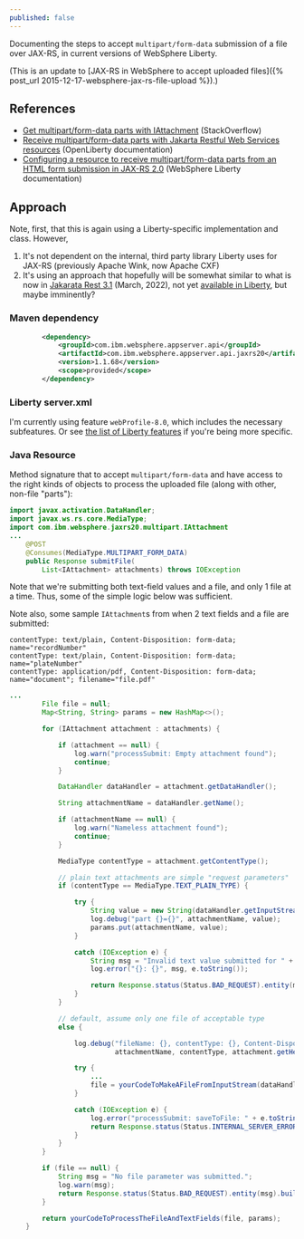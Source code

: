 ```yaml
---
published: false
---
```

Documenting the steps to accept `multipart/form-data` submission of a file over JAX-RS, in current versions of WebSphere Liberty.

(This is an update to [JAX-RS in WebSphere to accept uploaded files]({% post_url 2015-12-17-websphere-jax-rs-file-upload %}).)

## References

- [Get multipart/form-data parts with IAttachment](https://stackoverflow.com/q/68638926/796761) (StackOverflow)
- [Receive multipart/form-data parts with Jakarta Restful Web Services resources](https://openliberty.io/docs/latest/send-receive-multipart-jaxrs.html#_receive_multipartform_data_parts_with_jakarta_restful_web_services_resources) (OpenLiberty documentation)
- [Configuring a resource to receive multipart/form-data parts from an HTML form submission in JAX-RS 2.0](https://www.ibm.com/docs/en/was-liberty/base?topic=djr2al-configuring-resource-receive-multipartform-data-parts-from-html-form-submission-in-jax-rs-20) (WebSphere Liberty documentation)

## Approach

Note, first, that this is again using a Liberty-specific implementation and class. However,
1. It's not dependent on the internal, third party library Liberty uses for JAX-RS (previously Apache Wink, now Apache CXF)
1. It's using an approach that hopefully will be somewhat similar to what is now in [Jakarata Rest 3.1](https://jakarta.ee/specifications/restful-ws/3.1/) (March, 2022), not yet [available in Liberty](https://www.ibm.com/docs/en/was-liberty/base?topic=management-liberty-features), but maybe imminently?

### Maven dependency

```xml
		<dependency>
		    <groupId>com.ibm.websphere.appserver.api</groupId>
		    <artifactId>com.ibm.websphere.appserver.api.jaxrs20</artifactId>
		    <version>1.1.68</version>
		    <scope>provided</scope>
		</dependency>
```

### Liberty server.xml

I'm currently using feature `webProfile-8.0`, which includes the necessary subfeatures. Or see [the list of Liberty features](https://www.ibm.com/docs/en/was-liberty/base?topic=management-liberty-features) if you're being more specific.

### Java Resource

Method signature that to accept `multipart/form-data` and have access to the right kinds of objects to process the uploaded file (along with other, non-file "parts"):

```java
import javax.activation.DataHandler;
import javax.ws.rs.core.MediaType;
import com.ibm.websphere.jaxrs20.multipart.IAttachment
...
    @POST
    @Consumes(MediaType.MULTIPART_FORM_DATA)
    public Response submitFile(
        List<IAttachment> attachments) throws IOException
```

Note that we're submitting both text-field values and a file, and only 1 file at a time. Thus, some of the simple logic below was sufficient.

Note also, some sample `IAttachment`s from when 2 text fields and a file are submitted:
```
contentType: text/plain, Content-Disposition: form-data; name="recordNumber"
contentType: text/plain, Content-Disposition: form-data; name="plateNumber"
contentType: application/pdf, Content-Disposition: form-data; name="document"; filename="file.pdf"
```
```java
...
        File file = null;
        Map<String, String> params = new HashMap<>();

        for (IAttachment attachment : attachments) {

        	if (attachment == null) {
        		log.warn("processSubmit: Empty attachment found");
        		continue;
        	}

        	DataHandler dataHandler = attachment.getDataHandler();

        	String attachmentName = dataHandler.getName();

            if (attachmentName == null) {
        		log.warn("Nameless attachment found");
        		continue;
            }

        	MediaType contentType = attachment.getContentType();

        	// plain text attachments are simple "request parameters"
        	if (contentType == MediaType.TEXT_PLAIN_TYPE) {

        		try {
					String value = new String(dataHandler.getInputStream().readAllBytes(), StandardCharsets.UTF_8);
					log.debug("part {}={}", attachmentName, value);
					params.put(attachmentName, value);
				}

        		catch (IOException e) {
        			String msg = "Invalid text value submitted for " + attachmentName;
                    log.error("{}: {}", msg, e.toString());

                    return Response.status(Status.BAD_REQUEST).entity(msg).build();
				}
        	}

        	// default, assume only one file of acceptable type
        	else {

	            log.debug("fileName: {}, contentType: {}, Content-Disposition: {}",
	            		  attachmentName, contentType, attachment.getHeader("Content-Disposition"));

	            try {
                    ... 
	                file = yourCodeToMakeAFileFromInputStream(dataHandler.getInputStream());
	            }

	            catch (IOException e) {
	                log.error("processSubmit: saveToFile: " + e.toString());
                    return Response.status(Status.INTERNAL_SERVER_ERROR).entity("Unable to save file").build();
	            }
        	}
        }

        if (file == null) {
            String msg = "No file parameter was submitted.";
            log.warn(msg);
            return Response.status(Status.BAD_REQUEST).entity(msg).build();
        }

        return yourCodeToProcessTheFileAndTextFields(file, params);
    }
```